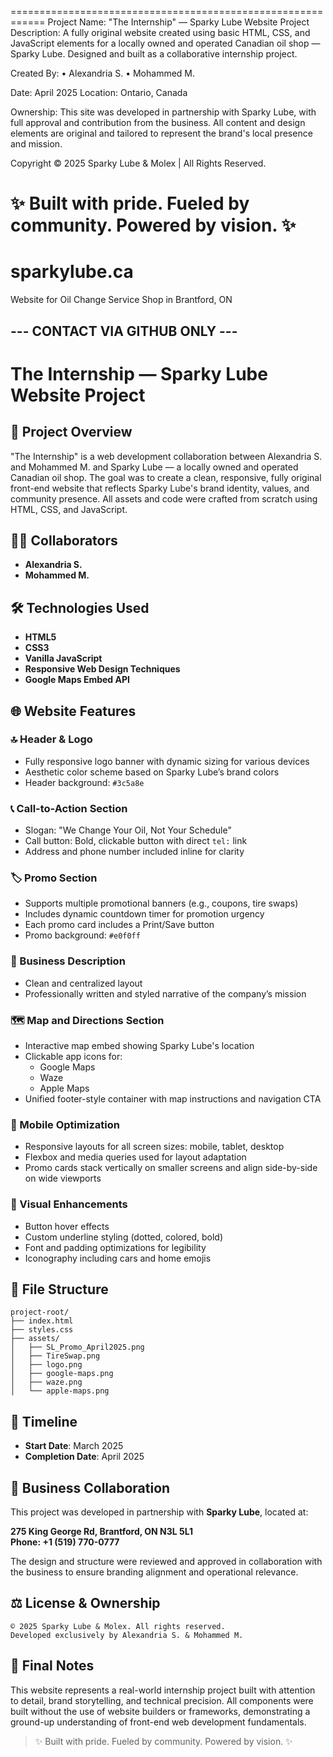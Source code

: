 ============================================================
  Project Name: "The Internship" — Sparky Lube Website Project
  Description: A fully original website created using basic HTML, CSS,
               and JavaScript elements for a locally owned and operated 
               Canadian oil shop — Sparky Lube. Designed and built as a
               collaborative internship project.

  Created By:
    • Alexandria S.
    • Mohammed M.

  Date: April 2025
  Location: Ontario, Canada

  Ownership: This site was developed in partnership with Sparky Lube,
             with full approval and contribution from the business.
             All content and design elements are original and tailored
             to represent the brand's local presence and mission.

  Copyright © 2025 Sparky Lube & Molex | All Rights Reserved.

  ✨ Built with pride. Fueled by community. Powered by vision. ✨
  ============================================================

# sparkylube.ca
Website for Oil Change Service Shop in Brantford, ON

## --- CONTACT VIA GITHUB ONLY ---

# The Internship — Sparky Lube Website Project

## 📌 Project Overview
"The Internship" is a web development collaboration between Alexandria S. and Mohammed M. and Sparky Lube — a locally owned and operated Canadian oil shop. The goal was to create a clean, responsive, fully original front-end website that reflects Sparky Lube's brand identity, values, and community presence. All assets and code were crafted from scratch using HTML, CSS, and JavaScript.

## 🧑‍💼 Collaborators
- **Alexandria S.**
- **Mohammed M.**

## 🛠️ Technologies Used
- **HTML5**
- **CSS3**
- **Vanilla JavaScript**
- **Responsive Web Design Techniques**
- **Google Maps Embed API**

## 🌐 Website Features

### 🔝 Header & Logo
- Fully responsive logo banner with dynamic sizing for various devices
- Aesthetic color scheme based on Sparky Lube’s brand colors
- Header background: `#3c5a8e`

### 📞 Call-to-Action Section
- Slogan: "We Change Your Oil, Not Your Schedule"
- Call button: Bold, clickable button with direct `tel:` link
- Address and phone number included inline for clarity

### 🏷️ Promo Section
- Supports multiple promotional banners (e.g., coupons, tire swaps)
- Includes dynamic countdown timer for promotion urgency
- Each promo card includes a Print/Save button
- Promo background: `#e0f0ff`

### 📜 Business Description
- Clean and centralized layout
- Professionally written and styled narrative of the company’s mission

### 🗺️ Map and Directions Section
- Interactive map embed showing Sparky Lube's location
- Clickable app icons for:
  - Google Maps
  - Waze
  - Apple Maps
- Unified footer-style container with map instructions and navigation CTA

### 📱 Mobile Optimization
- Responsive layouts for all screen sizes: mobile, tablet, desktop
- Flexbox and media queries used for layout adaptation
- Promo cards stack vertically on smaller screens and align side-by-side on wide viewports

### 🎨 Visual Enhancements
- Button hover effects
- Custom underline styling (dotted, colored, bold)
- Font and padding optimizations for legibility
- Iconography including cars and home emojis

## 📁 File Structure
```
project-root/
├── index.html
├── styles.css
├── assets/
│   ├── SL_Promo_April2025.png
│   ├── TireSwap.png
│   ├── logo.png
│   ├── google-maps.png
│   ├── waze.png
│   └── apple-maps.png
```

## 📆 Timeline
- **Start Date**: March 2025
- **Completion Date**: April 2025

## 🤝 Business Collaboration
This project was developed in partnership with **Sparky Lube**, located at:

**275 King George Rd, Brantford, ON N3L 5L1**  
**Phone: +1 (519) 770-0777**

The design and structure were reviewed and approved in collaboration with the business to ensure branding alignment and operational relevance.

## ⚖️ License & Ownership
```
© 2025 Sparky Lube & Molex. All rights reserved.
Developed exclusively by Alexandria S. & Mohammed M.
```

## 📢 Final Notes
This website represents a real-world internship project built with attention to detail, brand storytelling, and technical precision. All components were built without the use of website builders or frameworks, demonstrating a ground-up understanding of front-end web development fundamentals.

> ✨ Built with pride. Fueled by community. Powered by vision. ✨
